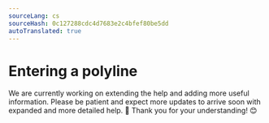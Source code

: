 ```yaml
---
sourceLang: cs
sourceHash: 0c127288cdc4d7683e2c4bfef80be5dd
autoTranslated: true
---
```


# Entering a polyline
We are currently working on extending the help and adding more useful information. Please be patient and expect more updates to arrive soon with expanded and more detailed help. 🚀 Thank you for your understanding! 😊